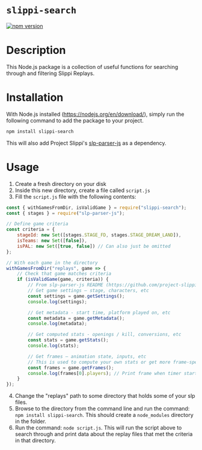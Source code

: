 # `slippi-search`

[![npm version](http://img.shields.io/npm/v/slippi-search.svg?style=flat)](https://npmjs.org/package/slippi-search "View this project on npm")

# Description

This Node.js package is a collection of useful functions for searching through and filtering Slippi Replays.

# Installation

With Node.js installed (https://nodejs.org/en/download/), simply run the following command to add the package to your project.

```bash
npm install slippi-search
```

This will also add Project Slippi's <a href="https://github.com/project-slippi/slp-parser-js">slp-parser-js</a> as a dependency.

# Usage

1. Create a fresh directory on your disk
2. Inside this new directory, create a file called `script.js`
3. Fill the `script.js` file with the following contents:

```js
const { withGamesFromDir, isValidGame } = require("slippi-search");
const { stages } = require("slp-parser-js");

// Define game criteria
const criteria = {
    stageId: new Set([stages.STAGE_FD, stages.STAGE_DREAM_LAND]),
    isTeams: new Set([false]),
    isPAL: new Set([true, false]) // Can also just be omitted
};

// With each game in the directory
withGamesFromDir("replays", game => {
    // Check that game matches criteria
    if (isValidGame(game, criteria)) {
        // From slp-parser-js README (https://github.com/project-slippi/slp-parser-js)
        // Get game settings – stage, characters, etc
        const settings = game.getSettings();
        console.log(settings);

        // Get metadata - start time, platform played on, etc
        const metadata = game.getMetadata();
        console.log(metadata);

        // Get computed stats - openings / kill, conversions, etc
        const stats = game.getStats();
        console.log(stats);

        // Get frames – animation state, inputs, etc
        // This is used to compute your own stats or get more frame-specific info (advanced)
        const frames = game.getFrames();
        console.log(frames[0].players); // Print frame when timer starts counting down
    }
});
```

4. Change the "replays" path to some directory that holds some of your slp files.
5. Browse to the directory from the command line and run the command: `npm install slippi-search`. This should create a `node_modules` directory in the folder.
6. Run the command: `node script.js`. This will run the script above to search through and print data about the replay files that met the criteria in that directory.
